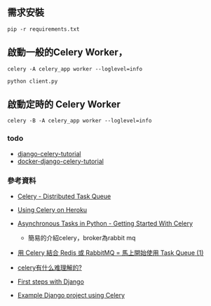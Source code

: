 ## 需求安裝

```
pip -r requirements.txt
```


## 啟動一般的Celery Worker，

```
celery -A celery_app worker --loglevel=info

python client.py
```

## 啟動定時的 Celery Worker

```
celery -B -A celery_app worker --loglevel=info
```

### todo
* [django-celery-tutorial](https://github.com/twtrubiks/django-celery-tutorial)
* [docker-django-celery-tutorial](https://github.com/twtrubiks/docker-django-celery-tutorial)
### 參考資料

* [Celery - Distributed Task Queue](http://puremonkey2010.blogspot.com/2018/01/python-celery-distributed-task-queue.html)
* [Using Celery on Heroku](https://devcenter.heroku.com/articles/celery-heroku#celery-and-django)

* [Asynchronous Tasks in Python - Getting Started With Celery](https://www.youtube.com/watch?v=fg-JfZBetpM)
	* 簡易的介紹celery，broker為rabbit mq
* [用 Celery 結合 Redis 或 RabbitMQ = 馬上開始使用 Task Queue (1)](https://www.andretw.com/2013/07/using-celery-right-now-and-more-best-practices-1.html)
* [celery有什么难理解的?](https://shangliuyan.github.io/2015/07/04/celery%E6%9C%89%E4%BB%80%E4%B9%88%E9%9A%BE%E7%90%86%E8%A7%A3%E7%9A%84/)
* [First steps with Django](https://docs.celeryproject.org/en/stable/django/first-steps-with-django.html)
* [Example Django project using Celery](https://github.com/celery/celery/tree/master/examples/django/)
